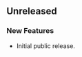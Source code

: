 <!-- Learn how to maintain this file at https://github.com/WordPress/gutenberg/tree/HEAD/packages#maintaining-changelogs. -->

## Unreleased

### New Features

-   Initial public release.
